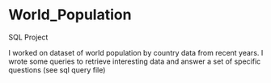 # World_Population
SQL Project 


I worked on dataset of world population by country data from recent years. I wrote some queries to retrieve interesting data and answer a set of specific questions (see sql query file)
